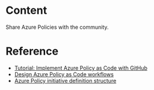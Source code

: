 # Content
Share Azure Policies with the community.

# Reference
- [Tutorial: Implement Azure Policy as Code with GitHub](https://docs.microsoft.com/en-us/azure/governance/policy/tutorials/policy-as-code-github?WT.mc_id=DOP-MVP-5003548)
- [Design Azure Policy as Code workflows](https://docs.microsoft.com/en-us/azure/governance/policy/concepts/policy-as-code?WT.mc_id=DOP-MVP-5003548)
- [Azure Policy initiative definition structure](https://docs.microsoft.com/en-us/azure/governance/policy/concepts/initiative-definition-structure?WT.mc_id=DOP-MVP-5003548)
